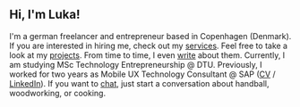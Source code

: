 ## Hi, I'm Luka!

I'm a german freelancer and entrepreneur based in Copenhagen (Denmark). If you are interested in hiring me, check out my [services](/services). Feel free to take a look at my [projects](/projects). From time to time, I even [write](/posts) about them. Currently, I am studying MSc Technology Entrepreneurship @ DTU. Previously, I worked for two years as Mobile UX Technology Consultant @ SAP ([CV](https://harambasic.de/Luka_Harambasic.pdf) / [LinkedIn](https://www.linkedin.com/in/harambasic/)). If you want to <a href="mailto:hi@harambasic.de" rel="me">chat</a>, just start a conversation about handball, woodworking, or cooking.
